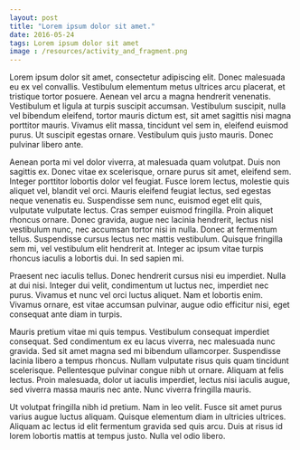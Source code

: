 ```yaml
---
layout: post
title: "Lorem ipsum dolor sit amet."
date: 2016-05-24
tags: Lorem ipsum dolor sit amet
image : /resources/activity_and_fragment.png
---
```


Lorem ipsum dolor sit amet, consectetur adipiscing elit. Donec malesuada eu ex vel convallis. Vestibulum elementum metus ultrices arcu placerat, et tristique tortor posuere. Aenean vel arcu a magna hendrerit venenatis. Vestibulum et ligula at turpis suscipit accumsan. Vestibulum suscipit, nulla vel bibendum eleifend, tortor mauris dictum est, sit amet sagittis nisi magna porttitor mauris. Vivamus elit massa, tincidunt vel sem in, eleifend euismod purus. Ut suscipit egestas ornare. Vestibulum quis justo mauris. Donec pulvinar libero ante.

Aenean porta mi vel dolor viverra, at malesuada quam volutpat. Duis non sagittis ex. Donec vitae ex scelerisque, ornare purus sit amet, eleifend sem. Integer porttitor lobortis dolor vel feugiat. Fusce lorem lectus, molestie quis aliquet vel, blandit vel orci. Mauris eleifend feugiat lectus, sed egestas neque venenatis eu. Suspendisse sem nunc, euismod eget elit quis, vulputate vulputate lectus. Cras semper euismod fringilla. Proin aliquet rhoncus ornare. Donec gravida, augue nec lacinia hendrerit, lectus nisl vestibulum nunc, nec accumsan tortor nisi in nulla. Donec at fermentum tellus. Suspendisse cursus lectus nec mattis vestibulum. Quisque fringilla sem mi, vel vestibulum elit hendrerit at. Integer ac ipsum vitae turpis rhoncus iaculis a lobortis dui. In sed sapien mi.

Praesent nec iaculis tellus. Donec hendrerit cursus nisi eu imperdiet. Nulla at dui nisi. Integer dui velit, condimentum ut luctus nec, imperdiet nec purus. Vivamus et nunc vel orci luctus aliquet. Nam et lobortis enim. Vivamus ornare, est vitae accumsan pulvinar, augue odio efficitur nisi, eget consequat ante diam in turpis.

Mauris pretium vitae mi quis tempus. Vestibulum consequat imperdiet consequat. Sed condimentum ex eu lacus viverra, nec malesuada nunc gravida. Sed sit amet magna sed mi bibendum ullamcorper. Suspendisse lacinia libero a tempus rhoncus. Nullam vulputate risus quis quam tincidunt scelerisque. Pellentesque pulvinar congue nibh ut ornare. Aliquam at felis lectus. Proin malesuada, dolor ut iaculis imperdiet, lectus nisi iaculis augue, sed viverra massa mauris nec ante. Nunc viverra fringilla mauris.

Ut volutpat fringilla nibh id pretium. Nam in leo velit. Fusce sit amet purus varius augue luctus aliquam. Quisque elementum diam in ultricies ultrices. Aliquam ac lectus id elit fermentum gravida sed quis arcu. Duis at risus id lorem lobortis mattis at tempus justo. Nulla vel odio libero.
